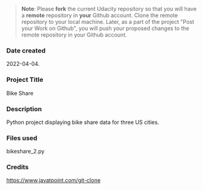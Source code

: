>**Note**: Please **fork** the current Udacity repository so that you will have a **remote** repository in **your** Github account. Clone the remote repository to your local machine. Later, as a part of the project "Post your Work on Github", you will push your proposed changes to the remote repository in your Github account.

### Date created
2022-04-04.

### Project Title
Bike Share

### Description
Python project displaying bike share data for three US cities.

### Files used
bikeshare_2.py

### Credits
https://www.javatpoint.com/git-clone
